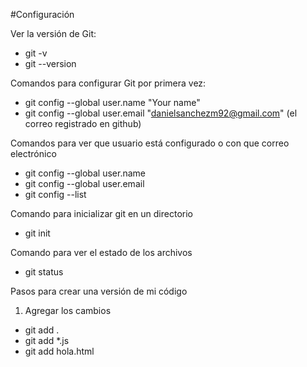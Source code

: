 #Configuración 

Ver la versión de Git:

- git -v
- git --version

Comandos para configurar Git por primera vez:

- git config --global user.name "Your name"
- git config --global user.email "danielsanchezm92@gmail.com" (el correo registrado en github)

Comandos para ver que usuario está configurado o con que correo electrónico

- git config --global user.name
- git config --global user.email
- git config --list

Comando para inicializar git en un directorio

- git init

Comando para ver el estado de los archivos
- git status

Pasos para crear una versión de mi código

1. Agregar los cambios
- git add .
- git add *.js
- git add hola.html